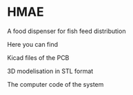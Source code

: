 # HMAE
A food dispenser for fish feed distribution

Here you can find 

Kicad files of the PCB

3D modelisation in STL format

The computer code of the system

